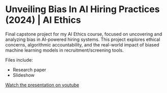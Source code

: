 # Unveiling Bias In AI Hiring Practices (2024) | AI Ethics
Final capstone project for my AI Ethics course, focused on uncovering and analyzing bias in AI-powered hiring systems. This project explores ethical concerns, algorithmic accountability, and the real-world impact of biased machine learning models in recruitment/screening tools.

Files include:
- Research paper
- Slideshow


[Watch the presentation on youtube](https://youtu.be/dEYOu3Aid0k)
